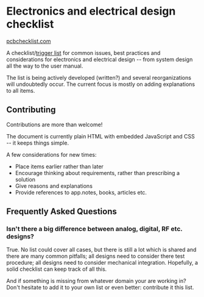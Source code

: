 # Electronics and electrical design checklist

[pcbchecklist.com]

A checklist/[trigger list] for common issues, best practices and considerations for electronics and electrical design -- from system design all the way to the user manual.

The list is being actively developed (written?) and several reorganizations will undoubtedly occur.
The current focus is mostly on adding explanations to all items.

Contributing
------------

Contributions are more than welcome!

The document is currently plain HTML with embedded JavaScript and CSS -- it keeps things simple.

A few considerations for new times:

- Place items earlier rather than later
- Encourage thinking about requirements, rather than prescribing a solution
- Give reasons and explanations
- Provide references to app.notes, books, articles etc.

Frequently Asked Questions
---------------------------

### Isn't there a big difference between analog, digital, RF etc. designs?

True. No list could cover all cases, but there is still a lot which is shared and there are many common pitfalls; all designs need to consider there test procedure; all designs need to consider mechanical integration.
Hopefully, a solid checklist can keep track of all this.

And if something is missing from whatever domain your are working in? Don't hesitate to add it to your own list or even better: contribute it this list.

[pcbchecklist.com]: http://pcbchecklist.com
[trigger list]: https://en.wikipedia.org/wiki/Trigger_list